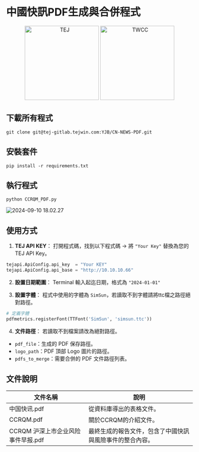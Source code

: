 # 中國快訊PDF生成與合併程式
<div align="center">
    <img src="https://hackmd.io/_uploads/r1pXuw6nA.png" width="200" alt="TEJ">
    <img src="https://hackmd.io/_uploads/rkHVRqanC.png" width="200" alt="TWCC">
</div>

## 下載所有程式
```
git clone git@tej-gitlab.tejwin.com:YJB/CN-NEWS-PDF.git
```

## 安裝套件
```
pip install -r requirements.txt
```

## 執行程式
```
python CCRQM_PDF.py
```
![2024-09-10 18.02.27](https://hackmd.io/_uploads/HkQstc63R.gif)

## 使用方式
1. **TEJ API KEY**：
打開程式碼，找到以下程式碼 -> 將 `"Your Key"` 替換為您的 TEJ API Key。
```Python
tejapi.ApiConfig.api_key  = "Your KEY"
tejapi.ApiConfig.api_base = "http://10.10.10.66"
```

2. **設置日期範圍**：
Terminal 輸入起迄日期，格式為 `"2024-01-01"`

3. **設置字體**：
程式中使用的字體為 `SimSun`，若讀取不到字體請將ttc檔之路徑絕對路徑。
```Python
# 定義字體
pdfmetrics.registerFont(TTFont('SimSun', 'simsun.ttc'))
```

4. **文件路徑**：
若讀取不到檔案請改為絕對路徑。
- `pdf_file`：生成的 PDF 保存路徑。
- `logo_path`：PDF 頂部 Logo 圖片的路徑。
- `pdfs_to_merge`：需要合併的 PDF 文件路徑列表。

## 文件說明
| 文件名稱                   | 說明                           |
| ---------------------- | ---------------------------- |
| 中国快讯.pdf               | 從資料庫導出的表格文件。                 |
| CCRQM.pdf              | 關於CCRQM的介紹文件。                |
| CCRQM 沪深上市企业风险事件早报.pdf | 最終生成的報告文件，包含了中國快訊與風險事件的整合內容。 |